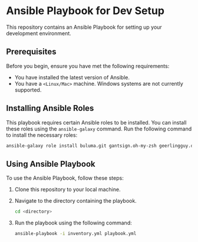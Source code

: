 # Ansible Playbook for Dev Setup

This repository contains an Ansible Playbook for setting up your development environment.

## Prerequisites

Before you begin, ensure you have met the following requirements:

* You have installed the latest version of Ansible.
* You have a `<Linux/Mac>` machine. Windows systems are not currently supported.

## Installing Ansible Roles

This playbook requires certain Ansible roles to be installed. You can install these roles using the `ansible-galaxy` command. Run the following command to install the necessary roles:

```bash
ansible-galaxy role install buluma.git gantsign.oh-my-zsh geerlingguy.docker markosamuli.asdf
```

## Using Ansible Playbook

To use the Ansible Playbook, follow these steps:

1. Clone this repository to your local machine.
2. Navigate to the directory containing the playbook.

    ```bash
    cd <directory>
    ```

3. Run the playbook using the following command:

    ```bash
    ansible-playbook -i inventory.yml playbook.yml
    ```
